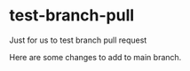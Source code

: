 # test-branch-pull

Just for us to test branch pull request

Here are some changes to add to main branch.
